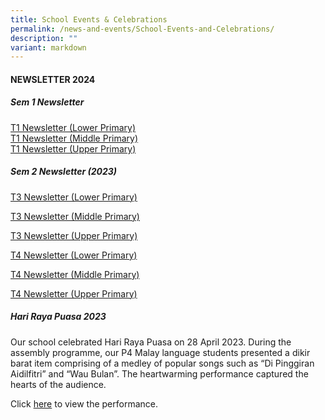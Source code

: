 ```yaml
---
title: School Events & Celebrations
permalink: /news-and-events/School-Events-and-Celebrations/
description: ""
variant: markdown
---
```

#### NEWSLETTER 2024
  
##### Sem 1 Newsletter

[T1 Newsletter (Lower Primary)](/files/T1_Newsletter__LP_.pdf)
<br>
[T1 Newsletter (Middle Primary)](/files/T1_Newsletter__MP_.pdf)
<br>
[T1 Newsletter (Upper Primary)](/files/T1_Newsletter__UP_.pdf)
##### Sem 2 Newsletter (2023)

[T3 Newsletter (Lower Primary)](https://go.gov.sg/t3newsletterlp)

[T3 Newsletter (Middle Primary)](https://go.gov.sg/t3newslettermp)

[T3 Newsletter (Upper Primary)](https://go.gov.sg/t3newsletterup)

[T4 Newsletter (Lower Primary)](/files/T4_Newsletter__LP__compressed.pdf)

[T4 Newsletter (Middle Primary)](/files/T4_Newsletter__MP_.pdf)

[T4 Newsletter (Upper Primary)](/files/T4_Newsletter__UP_.pdf)

##### Hari Raya Puasa 2023
Our school celebrated Hari Raya Puasa on 28 April 2023. During the assembly programme, our P4 Malay language students presented a dikir barat item comprising of a medley of popular songs such as “Di Pinggiran Aidilfitri” and “Wau Bulan”. The heartwarming performance captured the hearts of the audience.

Click [here](https://youtu.be/9N8WiRKq1gM) to view the performance.